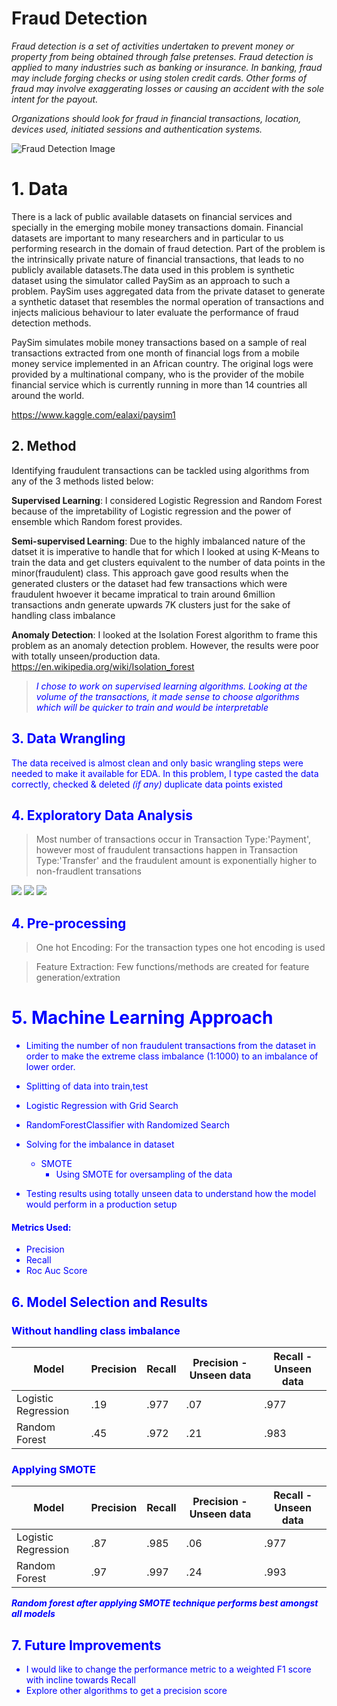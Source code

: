 # Fraud Detection

<i>Fraud detection is a set of activities undertaken to prevent money or property from being obtained through false pretenses. Fraud detection is applied to many industries such as banking or insurance. In banking, fraud may include forging checks or using stolen credit cards. Other forms of fraud may involve exaggerating losses or causing an accident with the sole intent for the payout.

Organizations should look for fraud in financial transactions, location, devices used, initiated sessions and authentication systems.</i>

<img alt="Fraud Detection Image" src = "fraud_detection.jpg">

# 1. Data

There is a lack of public available datasets on financial services and specially in the emerging mobile money transactions domain. Financial datasets are important to many researchers and in particular to us performing research in the domain of fraud detection. Part of the problem is the intrinsically private nature of financial transactions, that leads to no publicly available datasets.The data used in this problem is synthetic dataset using the simulator called PaySim as an approach to such a problem. PaySim uses aggregated data from the private dataset to generate a synthetic dataset that resembles the normal operation of transactions and injects malicious behaviour to later evaluate the performance of fraud detection methods.

PaySim simulates mobile money transactions based on a sample of real transactions extracted from one month of financial logs from a mobile money service implemented in an African country. The original logs were provided by a multinational company, who is the provider of the mobile financial service which is currently running in more than 14 countries all around the world.

https://www.kaggle.com/ealaxi/paysim1


## 2. Method

Identifying fraudulent transactions can be tackled using algorithms from any of the 3 methods listed below:
    
<b>Supervised Learning</b>:  I considered Logistic Regression and Random Forest because of the impretability of Logistic regression and the power of ensemble which Random forest provides.  

<b>Semi-supervised Learning</b>: Due to the highly imbalanced nature of the datset it is imperative to handle that for which I looked at using K-Means to train the data and get clusters equivalent to the number of data points in the minor(fraudulent) class. This approach gave good results when the generated clusters or the dataset had few transactions which were fraudulent hwoever it became impratical to train around 6million transactions andn generate upwards 7K clusters just for the sake of handling class imbalance    

<b>Anomaly Detection</b>: I looked at the Isolation Forest algorithm to frame this problem as an anomaly detection problem. However, the results were poor with totally unseen/production data.<br/>
https://en.wikipedia.org/wiki/Isolation_forest

> <font color='blue'> *I chose to work on supervised learning algorithms. Looking at the volume of the transactions, it made sense to choose algorithms which will be quicker to train and would be interpretable*


## 3. Data Wrangling

The data received is almost clean and only basic wrangling steps were needed to make it available for EDA. In this problem, I type casted the data correctly, checked & deleted *(if any)* duplicate data points existed

## 4. Exploratory Data Analysis

> Most number of transactions occur in Transaction Type:'Payment', however most of fraudulent transactions happen in Transaction Type:'Transfer' and the fraudulent amount is exponentially higher to non-fraudlent transations

<img src = "transaction_type.png">
<img src = "transaction_type_fraud.png">
<img src = "fraud_amount.png">


## 4. Pre-processing

> One hot Encoding: For the transaction types one hot encoding is used

> Feature Extraction: Few functions/methods are created for feature generation/extration

# 5. Machine Learning Approach

- Limiting the number of non fraudulent transactions from the dataset in order to make the extreme class imbalance (1:1000) to an imbalance of lower order.
- Splitting of data into train,test
- Logistic Regression with Grid Search
- RandomForestClassifier with Randomized Search

- Solving for the imbalance in dataset
    - SMOTE
        - Using SMOTE for oversampling of the data
- Testing results using totally unseen data to understand how the model would perform in a production setup

#### Metrics Used:
- Precision
- Recall
- Roc Auc Score
    

## 6. Model Selection and Results

### Without handling class imbalance
| Model | Precision | Recall | Precision - Unseen data | Recall - Unseen data |
| --- | --- | --- | --- | --- |
| Logistic Regression | .19 | .977 | .07 | .977 | 
| Random Forest | .45 | .972 | .21 | .983 |

### Applying SMOTE
| Model | Precision | Recall | Precision - Unseen data | Recall - Unseen data |
| --- | --- | --- | --- | --- |
| Logistic Regression | .87 | .985 | .06 | .977 | 
| Random Forest | .97 | .997 | .24 | .993 | 

<font color='blue'> ***Random forest after applying SMOTE technique performs best amongst all models***
    
## 7. Future Improvements

- I would like to change the performance metric to a weighted F1 score with incline towards Recall
- Explore other algorithms to get a precision score
